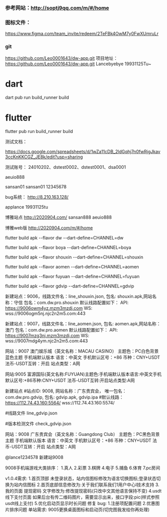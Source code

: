 

### 参考网站：http://soptj9qq.com/m/#/home

### 图标文件：
https://www.figma.com/team_invite/redeem/2TeFBk4OwM7y0FwXUmruLr

### git
https://github.com/Leo0001643/dw-app.git
项目地址：https://github.com/Leo0001643/dw-app.git
Lancebyebye
19931125Tu~


# dart
dart pub run build_runner build

# flutter
flutter pub run build_runner build


测试文档：

https://docs.google.com/spreadsheets/d/1wZa11cDB_2ldGqhj7n0fwRjgJkav3ccKnKKCGZ_JE8k/edit?usp=sharing



测试账号：
24010202、dstest0002、dstest0001、dsa0001

aeuio888

sansan01 sansan01 12345678

bug系统：
http://8.210.163.128/

applance
19931125tu


博雅站点
http://2020904.com/
sansan888 aeuio888

博雅web版
http://2020904.com/m/#/home


flutter build apk --flavor dw --dart-define=CHANNEL=dw

flutter build apk --flavor boya --dart-define=CHANNEL=boya

flutter build apk --flavor shouxin --dart-define=CHANNEL=shouxin

flutter build apk --flavor aomen --dart-define=CHANNEL=aomen

flutter build apk --flavor fuyuan --dart-define=CHANNEL=fuyuan

flutter build apk --flavor gdvip --dart-define=CHANNEL=gdvip



新建站点：9006，线路文件名：line_shouxin.json, 包名: shouxin.apk,网站名称：守信
包名：com.dw.pro.shouxin
默认线路配置如下：
API: https://9006owm4yz.mzm3mzdj.com
WS: wss://9006ogm5nj.njc2n2m5.com:443


新建站点：9007，线路文件名：line_aomen.json, 包名: aomen.apk,网站名称：澳门
包名：com.dw.pro.aomen
默认线路配置如下：
API: https://9007mzg3nj.mzm3mzdj.com
WS: wss://9007mdg4ym.njc2n2m5.com:443


网站：9007  澳门娱乐城（英文名称：MACAU CASINO）
主题色：PC白色背景蓝色主题  手机端默认版本
语言：中英文
手机默认区号：+86
币种：CNY+USDT
法币-USDT互转：开启
站点类型：A网


网站:9005 富源国际(英文名称:FUYUAN)主题色:手机端默认版本语言:中英文手机默认区号:+86币种:CNY+USDT
法币-USDT互转:开启站点类型:A网


新建站点
#站点ID: 9008, 网站名称：广东贵宾会， 唯一包名：com.dw.pro.gdvip, 包名: gdvip.apk, gdvip.ipa
#默认线路：
https://112.74.43.160:5564/
wss://112.74.43.160:5574/

#线路文件
line_gdvip.json

#版本检测文件
check_gdvip.json

网站：9008  广东贵宾会（英文名称：Guangdong Club）
主题色：PC黑色背景主题  手机端默认版本
语言：中英文
手机默认区号：+86
币种：CNY+USDT
法币-USDT互转：开启
站点类型：A网

@lance1234578  新建站9008

9008手机端游戏大类排序：
1.真人 2.彩票  3.棋牌 4.电子 5.捕鱼 6.体育  7.pc房间


v1.0.4需求:
1.首页顶部 未登录状态，站内信图标修改为语言切换图标;登录状态切换为站内信图标
2.首页底部信息修改为:关于我们联系我们1用户中心I技术支持
3.我的页面 提现密码 文字修改为:修改提现密码(只改中文其他语言保持不变)
4.usdt线下支付页面 如果后台有传二维码图片，需要显示出来，接口字段:pic(样式参照usdt线上支付)
5.优化启动页显示时长问题
修复 bug:
1.注册项配置问题
2.优惠图片排序问题
单站需求:
9005更换桌面图标和启动页(切完图我发给你再处理)








